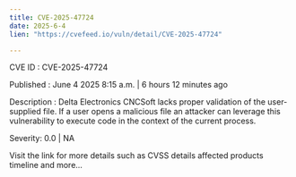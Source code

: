 ```yaml
---
title: CVE-2025-47724
date: 2025-6-4
lien: "https://cvefeed.io/vuln/detail/CVE-2025-47724"

---
```


CVE ID : CVE-2025-47724

Published :  June 4
2025
8:15 a.m. | 6 hours
12 minutes ago

Description : Delta Electronics CNCSoft lacks proper validation of the user-supplied file. If a user opens a malicious file
an attacker can leverage this vulnerability to execute code in the context of the current process.

Severity: 0.0 | NA

Visit the link for more details
such as CVSS details
affected products
timeline
and more...
